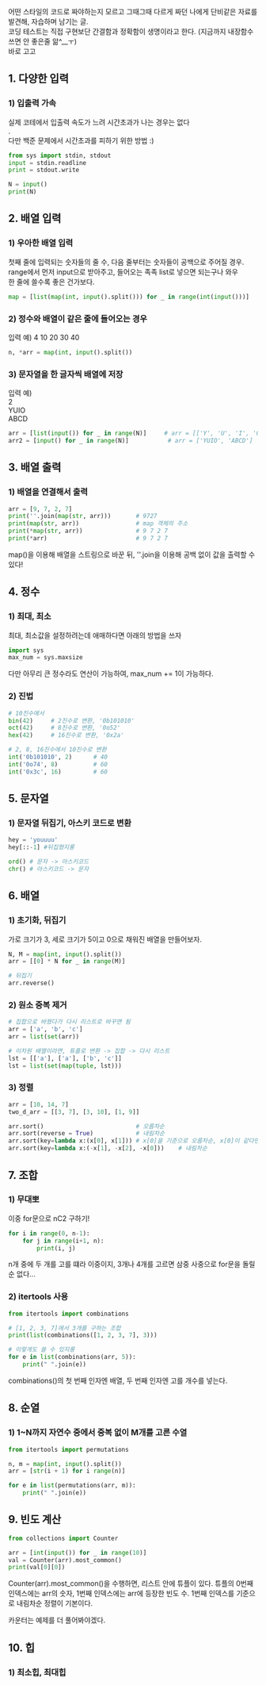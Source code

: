 어떤 스타일의 코드로 짜야하는지 모르고 그때그때 다르게 짜던 나에게 단비같은 자료를 발견해, 자습하며 남기는 글. <br>
코딩 테스트는 직접 구현보단 간결함과 정확함이 생명이라고 한다. (지금까지 내장함수 쓰면 안 좋은줄 앎^__ㅜ)  <br>
바로 고고 <br>

## 1. 다양한 입력
### 1) 입출력 가속
실제 코테에서 입출력 속도가 느려 시간초과가 나는 경우는 없다<br>.<br>
다만 백준 문제에서 시간초과를 피하기 위한 방법 :)
```python
from sys import stdin, stdout
input = stdin.readline
print = stdout.write

N = input()
print(N)
```

## 2. 배열 입력
### 1) 우아한 배열 입력
첫째 줄에 입력되는 숫자들의 줄 수, 다음 줄부터는 숫자들이 공백으로 주어질 경우.<br>
range에서 먼저 input으로 받아주고, 들어오는 족족 list로 넣으면 되는구나 와우<br>
한 줄에 쓸수록 좋은 건가보다.<br>
```python
map = [list(map(int, input().split())) for _ in range(int(input()))]
```

### 2) 정수와 배열이 같은 줄에 들어오는 경우
입력 예) 4 10 20 30 40<br>
```python
n, *arr = map(int, input().split())
```

### 3) 문자열을 한 글자씩 배열에 저장
입력 예)<br>
2<br>
YUIO<br>
ABCD<br>
```python
arr = [list(input()) for _ in range(N)]     # arr = [['Y', 'U', 'I', 'O'], ['A', 'B', 'C', 'D']]
arr2 = [input() for _ in range(N)]           # arr = ['YUIO', 'ABCD']
```

## 3. 배열 출력
### 1) 배열을 연결해서 출력
```python
arr = [9, 7, 2, 7]
print(''.join(map(str, arr)))       # 9727
print(map(str, arr))                # map 객체의 주소
print(*map(str, arr))               # 9 7 2 7
print(*arr)                         # 9 7 2 7
```
map()을 이용해 배열을 스트링으로 바꾼 뒤, ''.join을 이용해 공백 없이 값을 출력할 수 있다! <br>


## 4. 정수
### 1) 최대, 최소
최대, 최소값을 설정하려는데 애매하다면 아래의 방법을 쓰자
```python
import sys
max_num = sys.maxsize
```
다만 아무리 큰 정수라도 연산이 가능하여, max_num += 1이 가능하다.

### 2) 진법
```python
# 10진수에서
bin(42)     # 2진수로 변환, '0b101010'
oct(42)     # 8진수로 변환, '0o52'
hex(42)     # 16진수로 변환, '0x2a'

# 2, 8, 16진수에서 10진수로 변환
int('0b101010', 2)      # 40
int('0o74', 8)          # 60
int('0x3c', 16)         # 60
```

## 5. 문자열
### 1) 문자열 뒤집기, 아스키 코드로 변환
```python
hey = 'youuuu'
hey[::-1] #뒤집혔지롱

ord() # 문자 -> 아스키코드
chr() # 아스키코드 -> 문자
```

## 6. 배열
### 1) 초기화, 뒤집기
가로 크기가 3, 세로 크기가 5이고 0으로 채워진 배열을 만들어보자.
```python
N, M = map(int, input().split())
arr = [[0] * N for _ in range(M)]

# 뒤집기
arr.reverse()
```

### 2) 원소 중복 제거
```python
# 집합으로 바꿨다가 다시 리스트로 바꾸면 됨
arr = ['a', 'b', 'c']
arr = list(set(arr))

# 이차원 배열이라면, 튜플로 변환 -> 집합 -> 다시 리스트
lst = [['a'], ['a'], ['b', 'c']]
lst = list(set(map(tuple, lst)))
```

### 3) 정렬
```python
arr = [10, 14, 7]
two_d_arr = [[3, 7], [3, 10], [1, 9]]

arr.sort()                          # 오름차순
arr.sort(reverse = True)            # 내림차순
arr.sort(key=lambda x:(x[0], x[1])) # x[0]을 기준으로 오름차순, x[0]이 같다면 x[1]을 기준으로 오름차순
arr.sort(key=lambda x:(-x[1], -x[2], -x[0]))    # 내림차순
```

## 7. 조합
### 1) 무대뽀
이중 for문으로 nC2 구하기!

```python
for i in range(0, n-1):
    for j in range(i+1, n):
        print(i, j)
```
n개 중에 두 개를 고를 떄라 이중이지, 3개나 4개를 고르면 삼중 사중으로 for문을 돌릴 순 없다...

### 2) itertools 사용
```python
from itertools import combinations

# [1, 2, 3, 7]에서 3개를 구하는 조합
print(list(combinations([1, 2, 3, 7], 3)))

# 이렇게도 쓸 수 있지롱
for e in list(combinations(arr, 5)):
    print(" ".join(e))
```
combinations()의 첫 번째 인자엔 배열, 두 번째 인자엔 고를 개수를 넣는다.

## 8. 순열
### 1) 1~N까지 자연수 중에서 중복 없이 M개를 고른 수열
```python
from itertools import permutations

n, m = map(int, input().split())
arr = [str(i + 1) for i range(n)]

for e in list(permutations(arr, m)):
    print(" ".join(e))
```


## 9. 빈도 계산
```python
from collections import Counter

arr = [int(input()) for _ in range(10)]
val = Counter(arr).most_common()
print(val[0][0])
```

Counter(arr).most_common()을 수행하면, 리스트 안에 튜플이 있다.
튜플의 0번째 인덱스에는 arr의 숫자, 1번째 인덱스에는 arr에 등장한 빈도 수.
1번째 인덱스를 기준으로 내림차순 정렬이 기본이다.

카운터는 예제를 더 풀어봐야겠다.

## 10. 힙
### 1) 최소힙, 최대힙
```python

```